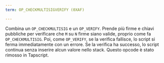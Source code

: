```yaml
---
term: OP_CHECKMULTISIGVERIFY (0XAF)

---
```

Combina un `OP_CHECKMULTISIG` e un `OP_VERIFY`. Prende più firme e chiavi pubbliche per verificare che `M` su `N` firme siano valide, proprio come fa `OP_CHECKMULTISIG`. Poi, come `OP_VERIFY`, se la verifica fallisce, lo script si ferma immediatamente con un errore. Se la verifica ha successo, lo script continua senza inserire alcun valore nello stack. Questo opcode è stato rimosso in Tapscript.